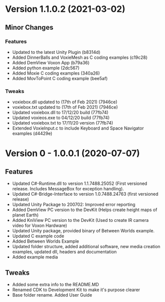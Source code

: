 # Version 1.1.0.2 (2021-03-02)

## Minor Changes
### Features
* Updated to the latest Unity Plugin (b8314d)
* Added DinnerBalls and VoxieMesh as C coding examples (c19c28)
* Added DemView Voxon App (b79a36)
* Added python example (2dc567)
* Added Moxie C coding examples (340a26)
* Added MovToPoint C coding example (bee5af)

### Tweaks
* voxiebox.dll updated to (17th of Feb 2021) (7946ce)
* voxiebox.txt updated to (17th of Feb 2021) (7946ce)
* Updated voxiebox.dll to 17/12/20 build (77fb74)
* Updated voxieos.exe to 04/12/20 build (77fb74)
* Updated voxiebox.txt to 17/11/20 version (77fb74)
* Extended VoxieInput.c to include Keyboard and Space Navigator examples (d4429e)

# Version 0 - 1.0.0.1 (2020-07-07)

## Features
* Updated C#-Runtime.dll to version 1.1.7488.25052 (First versioned release. Includes MessageBox for exception handling).
* Updated C#-Bridge-Interface to version 1.0.7488.24763 (first versioned release)
* Updated Unity Package to 200702: Improved error reporting
* Added DemView PC version to the DevKit (Helps create height maps of planet Earth)
* Added KniView PC version to the DevKit (Used to create IR camera video for Voxon Hardware)
* Updated Unity package, provided binary of Between Worlds example.
* Updated C example code
* Added Between Worlds Example
* Updated folder structure, added additional software, new media creation examples, updated dll, headers and documentation
* Added example media

## Tweaks
* Added some extra info to the README.MD
* Renamed CDK to Development Kit to make it's purpose clearer
* Base folder rename. Added User Guide